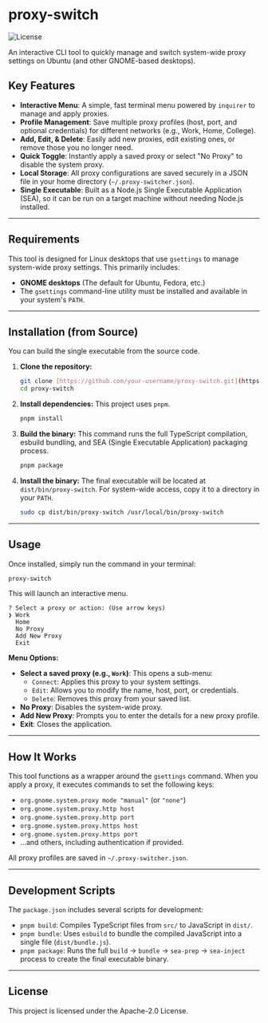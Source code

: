 # proxy-switch

![License](https://img.shields.io/badge/License-Apache%202.0-blue.svg)

An interactive CLI tool to quickly manage and switch system-wide proxy settings on Ubuntu (and other GNOME-based desktops).

## Key Features

* **Interactive Menu**: A simple, fast terminal menu powered by `inquirer` to manage and apply proxies.
* **Profile Management**: Save multiple proxy profiles (host, port, and optional credentials) for different networks (e.g., Work, Home, College).
* **Add, Edit, & Delete**: Easily add new proxies, edit existing ones, or remove those you no longer need.
* **Quick Toggle**: Instantly apply a saved proxy or select "No Proxy" to disable the system proxy.
* **Local Storage**: All proxy configurations are saved securely in a JSON file in your home directory (`~/.proxy-switcher.json`).
* **Single Executable**: Built as a Node.js Single Executable Application (SEA), so it can be run on a target machine without needing Node.js installed.

---

## Requirements

This tool is designed for Linux desktops that use `gsettings` to manage system-wide proxy settings. This primarily includes:
* **GNOME desktops** (The default for Ubuntu, Fedora, etc.)
* The `gsettings` command-line utility must be installed and available in your system's `PATH`.

---

## Installation (from Source)

You can build the single executable from the source code.

1.  **Clone the repository:**
    ```bash
    git clone [https://github.com/your-username/proxy-switch.git](https://github.com/your-username/proxy-switch.git)
    cd proxy-switch
    ```

2.  **Install dependencies:**
    This project uses `pnpm`.
    ```bash
    pnpm install
    ```

3.  **Build the binary:**
    This command runs the full TypeScript compilation, esbuild bundling, and SEA (Single Executable Application) packaging process.
    ```bash
    pnpm package
    ```

4.  **Install the binary:**
    The final executable will be located at `dist/bin/proxy-switch`. For system-wide access, copy it to a directory in your `PATH`.
    ```bash
    sudo cp dist/bin/proxy-switch /usr/local/bin/proxy-switch
    ```

---

## Usage

Once installed, simply run the command in your terminal:

```bash
proxy-switch
````

This will launch an interactive menu.

```
? Select a proxy or action: (Use arrow keys)
❯ Work
  Home
  No Proxy
  Add New Proxy
  Exit
```

**Menu Options:**

* **Select a saved proxy (e.g., `Work`)**: This opens a sub-menu:
    * `Connect`: Applies this proxy to your system settings.
    * `Edit`: Allows you to modify the name, host, port, or credentials.
    * `Delete`: Removes this proxy from your saved list.
* **No Proxy**: Disables the system-wide proxy.
* **Add New Proxy**: Prompts you to enter the details for a new proxy profile.
* **Exit**: Closes the application.

-----

## How It Works

This tool functions as a wrapper around the `gsettings` command. When you apply a proxy, it executes commands to set the following keys:

* `org.gnome.system.proxy mode "manual"` (or `"none"`)
* `org.gnome.system.proxy.http host`
* `org.gnome.system.proxy.http port`
* `org.gnome.system.proxy.https host`
* `org.gnome.system.proxy.https port`
* ...and others, including authentication if provided.

All proxy profiles are saved in `~/.proxy-switcher.json`.

-----

## Development Scripts

The `package.json` includes several scripts for development:

* `pnpm build`: Compiles TypeScript files from `src/` to JavaScript in `dist/`.
* `pnpm bundle`: Uses `esbuild` to bundle the compiled JavaScript into a single file (`dist/bundle.js`).
* `pnpm package`: Runs the full `build` -\> `bundle` -\> `sea-prep` -\> `sea-inject` process to create the final executable binary.

-----

## License

This project is licensed under the Apache-2.0 License.

